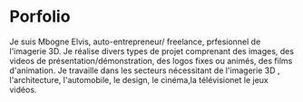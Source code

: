 # Porfolio
Je suis Mbogne Elvis, auto-entrepreneur/ freelance, prfesionnel de l'imagerie 3D.                 Je réalise divers types de projet comprenant des images, des videos de présentation/démonstration,                 des logos fixes ou animés, des films d'animation.                 Je travaille dans les secteurs nécessitant de l'imagerie 3D , l'architecture, l'automobile, le design,                 le cinéma,la télévisionet le jeux vidéos.

